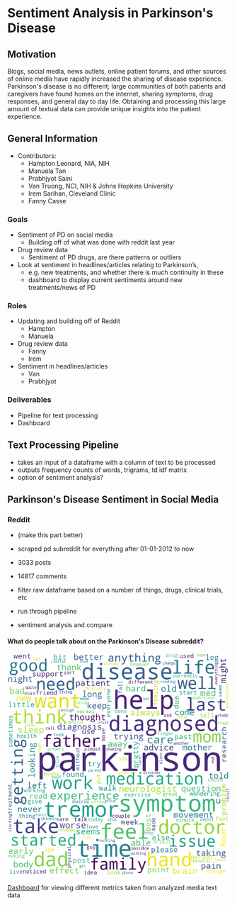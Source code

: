 # Sentiment Analysis in Parkinson's Disease

## Motivation
Blogs, social media, news outlets, online patient forums, and other sources of online media have rapidly increased the sharing of disease experience. Parkinson's disease is no different; large communities of both patients and caregivers have found homes on the internet, sharing symptoms, drug responses, and general day to day life. Obtaining and processing this large amount of textual data can provide unique insights into the patient experience. 

## General Information 
- Contributors:
    - Hampton Leonard, NIA, NIH
    - Manuela Tan
    - Prabhjyot Saini
    - Van Truong, NCI, NIH & Johns Hopkins University
    - Irem Sarihan, Cleveland Clinic
    - Fanny Casse

### Goals
- Sentiment of PD on social media
  - Building off of what was done with reddit last year
- Drug review data
  - Sentiment of PD drugs, are there patterns or outliers
- Look at sentiment in headlines/articles relating to Parkinson’s, 
  - e.g. new treatments, and whether there is much continuity in these
  - dashboard to display current sentiments around new treatments/news of PD
  
  
 ### Roles
 
- Updating and building off of Reddit
  - Hampton
  - Manuela
- Drug review data
  - Fanny
  - Irem
- Sentiment in headlines/articles
  - Van
  - Prabhjyot
  
### Deliverables

- Pipeline for text processing
- Dashboard
 
 
## Text Processing Pipeline

- takes an input of a dataframe with a column of text to be processed
- outputs frequency counts of words, trigrams, td idf matrix
- option of sentiment analysis?
 
## Parkinson's Disease Sentiment in Social Media

### Reddit

- (make this part better)
- scraped pd subreddit for everything after 01-01-2012 to now
- 3033 posts
- 14817 comments

- filter raw dataframe based on a number of things, drugs, clinical trials, etc
- run through pipeline
- sentiment analysis and compare



#### What do people talk about on the Parkinson's Disease subreddit?

![](/images/reddit_wordcloud.png)






[Dashboard](https://datastudio.google.com/s/s6xxbbc4qOw) for viewing different metrics taken from analyzed media text data






